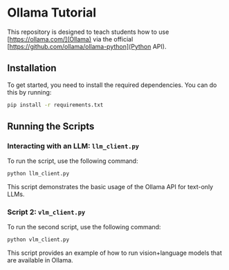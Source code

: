 # Ollama Tutorial

This repository is designed to teach students how to use [https://ollama.com/](Ollama) via the
official [https://github.com/ollama/ollama-python](Python API).

## Installation

To get started, you need to install the required dependencies. You can do this by running:

```bash
pip install -r requirements.txt
```

## Running the Scripts

### Interacting with an LLM: `llm_client.py`

To run the script, use the following command:

```bash
python llm_client.py
```

This script demonstrates the basic usage of the Ollama API for text-only LLMs.

### Script 2: `vlm_client.py`

To run the second script, use the following command:

```bash
python vlm_client.py
```

This script provides an example of how to run vision+language models that are available in Ollama.